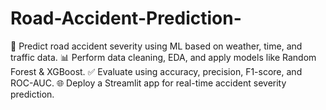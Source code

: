 # Road-Accident-Prediction-
🚧 Predict road accident severity using ML based on weather, time, and traffic data. 📊 Perform data cleaning, EDA, and apply models like Random Forest &amp; XGBoost. ✅ Evaluate using accuracy, precision, F1-score, and ROC-AUC. 🌐 Deploy a Streamlit app for real-time accident severity prediction.

